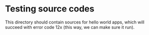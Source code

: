 # Testing source codes

This directory should contain sources for hello world apps, which will succeed with error code 12x (this way, we can make sure it run).